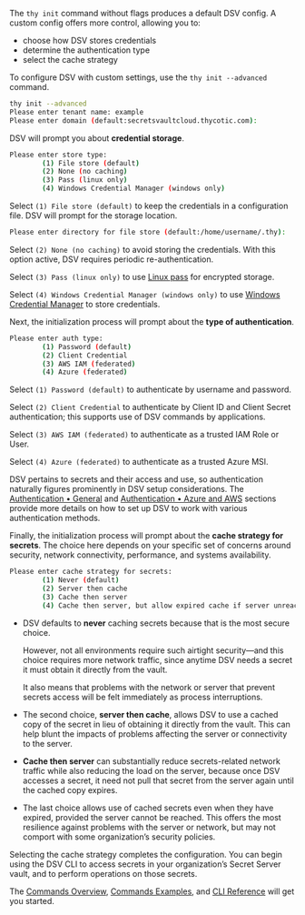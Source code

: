 ﻿[title]: # (Configure DSV • Advanced)
[tags]: # (,)
[priority]: # (4000)

The `thy init` command without flags produces a default DSV config. A custom config offers more control, allowing you to:

* choose how DSV stores credentials
* determine the authentication type
* select the cache strategy

To configure DSV with custom settings, use the `thy init --advanced` command.

```bash
thy init --advanced
Please enter tenant name: example
Please enter domain (default:secretsvaultcloud.thycotic.com):
```

DSV will prompt you about **credential storage**.

```bash
Please enter store type:
        (1) File store (default)
        (2) None (no caching)
        (3) Pass (linux only)
        (4) Windows Credential Manager (windows only)
```

Select `(1) File store (default)` to keep the credentials in a configuration file. DSV will prompt for the storage location.

```bash
Please enter directory for file store (default:/home/username/.thy):
```

Select `(2) None (no caching)` to avoid storing the credentials. With this option active, DSV requires periodic re-authentication.

Select `(3) Pass (linux only)` to use [Linux pass](https://www.passwordstore.org/) for encrypted storage.

Select `(4) Windows Credential Manager (windows only)` to use [Windows Credential Manager](https://support.microsoft.com/en-us/help/4026814/windows-accessing-credential-manager) to store credentials.

Next, the initialization process will prompt about the **type of authentication**.

```bash
Please enter auth type:
        (1) Password (default)
        (2) Client Credential
        (3) AWS IAM (federated)
        (4) Azure (federated)
```

Select `(1) Password (default)` to authenticate by username and password.

Select `(2) Client Credential` to authenticate by Client ID and Client Secret authentication; this supports use of DSV commands by applications.

Select `(3) AWS IAM (federated)` to authenticate as a trusted IAM Role or User.

Select `(4) Azure (federated)` to authenticate as a trusted Azure MSI.

DSV pertains to secrets and their access and use, so authentication naturally figures prominently in DSV setup considerations. The [Authentication • General](..\authentic-gen\index.htm) and [Authentication • Azure and AWS](..\authentic-other\index.htm) sections provide more details on how to set up DSV to work with various authentication methods.

Finally, the initialization process will prompt about the **cache strategy for secrets**. The choice here depends on your specific set of concerns around security, network connectivity, performance, and systems availability.

```bash
Please enter cache strategy for secrets:
        (1) Never (default)
        (2) Server then cache
        (3) Cache then server
        (4) Cache then server, but allow expired cache if server unreachable
```

* DSV defaults to **never** caching secrets because that is the most secure choice.

  However, not all environments require such airtight security—and this choice requires more network traffic, since anytime DSV needs a secret it must obtain it directly from the vault.
  
  It also means that problems with the network or server that prevent secrets access will be felt immediately as process interruptions.

* The second choice, **server then cache**, allows DSV to use a cached copy of the secret in lieu of obtaining it directly from the vault. This can help blunt the impacts of problems affecting the server or connectivity to the server.

* **Cache then server** can substantially reduce secrets-related network traffic while also reducing the load on the server, because once DSV accesses a secret, it need not pull that secret from the server again until the cached copy expires.

* The last choice allows use of cached secrets even when they have expired, provided the server cannot be reached. This offers the most resilience against problems with the server or network, but may not comport with some organization’s security policies.

Selecting the cache strategy completes the configuration. You can begin using the DSV CLI to access secrets in your organization’s Secret Server vault, and to perform operations on those secrets.

The [Commands Overview](..\05-cli-overview\index.htm), [Commands Examples](..\06-cli-examples\index.htm), and [CLI Reference](..\07-cli-ref\index.htm) will get you started.


